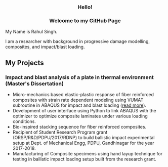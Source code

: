 
### <DIV ALIGN = CENTER>  Hello! </DIV>
### <DIV ALIGN = CENTER>  Welcome to my GitHub Page</DIV>
  
My Name is Rahul Singh.

I am a researcher with background in progressive damage modelling, composites, and impact/blast loading.

## My Projects

### Impact and blast analysis of a plate in thermal environment (Master's Dissertation)
- Micro-mechanics based elastic-plastic response of fiber reinforced composites with strain rate dependent modeling using VUMAT subroutine in ABAQUS for impact and blast loading ([read more](http://tinyurl.com/blastanalysis)). 
- Development of user interface using Python to link ABAQUS with the optimizer to optimize composite laminates under various loading conditions. 
- Bio-inspired stacking sequence for fiber reinforced composites. 
- Recipient of Student Research Program grant (ORSP/R\&D/PDPU/2017/RDNP) to build ballistic impact experimental setup at Dept. of Mechanical Engg, PDPU, Gandhinagar for the year 2017-2018. 
- Manufacturing of Composite specimens using hand layup technique for testing in ballistic impact loading setup built from the research grant.
